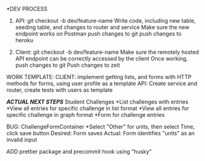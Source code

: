 *DEV PROCESS
1. API: 
git checkout -b dev/feature-name
Write code, including new table, seeding table, and changes to router and service
Make sure the new endpoint works on Postman
push changes to git
push changes to heroku 

2. Client:
git checkout -b dev/feature-name
Make sure the remotely hosted API endpoint can be correctly accessed by the client
Once working, push changes to git
Push changes to zeit

WORK TEMPLATE: 
CLIENT: implement getting lists, and forms with HTTP methods for forms, using user profile as a template
API: Create service and router, create tests with users as template

***ACTUAL NEXT STEPS***
Student Challenges
*List challenges with entries
*View all entries for specific challenge in list format
*View all entries for specific challenge in graph format
*Form for challenge entries

BUG: 
ChallengeFormContainer
*Select "Other" for units, then select Time, click save button
Desired: Form saves
Actual: Form identifies "units" as an invalid input

ADD prettier package and precommit hook using "husky"





